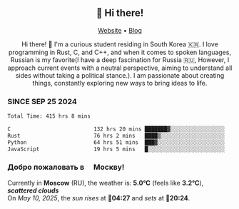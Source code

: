 <h2 align="center">👋 Hi there!</h2>
<p align="center">
  <a href="https://urdekcah.ru">Website</a> •
  <a href="https://urdekcah.blog">Blog</a>
</p>

<p align="center">
  Hi there! 👋 I'm a curious student residing in South Korea 🇰🇷. I love programming in Rust, C, and C++, and when it comes to spoken languages, Russian is my favorite(I have a deep fascination for Russia 🇷🇺, However, I approach current events with a neutral perspective, aiming to understand all sides without taking a political stance.). I am passionate about creating things, constantly exploring new ways to bring ideas to life.
</p>

### SINCE SEP 25 2024
<!--START_SECTION:waka-->
<!--LAST_WAKA_UPDATE:2025-05-08 18:09:23-->
```txt
Total Time: 415 hrs 8 mins

C                          132 hrs 20 mins ███████▓░░░░░░░░░░░░░░░░░   31.01 %
Rust                       76 hrs 2 mins   ████▒░░░░░░░░░░░░░░░░░░░░   17.82 %
Python                     64 hrs 51 mins  ███▓░░░░░░░░░░░░░░░░░░░░░   15.20 %
JavaScript                 19 hrs 5 mins   █░░░░░░░░░░░░░░░░░░░░░░░░   04.47 %
```
<!--END_SECTION:waka-->

<h3>Добро пожаловать в <img src="https://cdn-icons-png.flaticon.com/512/197/197408.png" width="13"/> Москву!</h3>

<!--START_SECTION:weather:moscow-->
<!--LAST_WEATHER_UPDATE:2025-05-09 21:06:55-->
Currently in **Moscow** (RU), the weather is: **5.0°C** (feels like **3.2°C**), ***scattered clouds***<br/>
On *May 10, 2025*, the *sun rises* at 🌅**04:27** and *sets* at 🌇**20:24**.
<!--END_SECTION:weather-->
